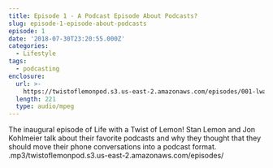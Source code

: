 ```yaml
---
title: Episode 1 - A Podcast Episode About Podcasts?
slug: episode-1-episode-about-podcasts
episode: 1
date: '2018-07-30T23:20:55.000Z'
categories:
  - Lifestyle
tags:
  - podcasting
enclosure:
  url: >-
    https://twistoflemonpod.s3.us-east-2.amazonaws.com/episodes/001-lwatol-20180731.mp3
  length: 221
  type: audio/mpeg
---
```


The inaugural episode of Life with a Twist of Lemon! Stan Lemon and Jon Kohlmeier talk about their favorite podcasts and why they thought that they should move their phone conversations into a podcast format.
.mp3/twistoflemonpod.s3.us-east-2.amazonaws.com/episodes/
